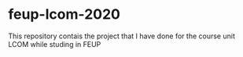 # feup-lcom-2020
This repository contais the project that I have done for the course unit LCOM while studing in FEUP
